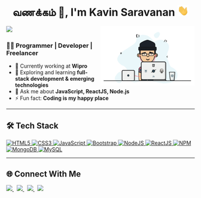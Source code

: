 <h1 align="center">வணக்கம் 🙏, I'm Kavin Saravanan <img src="https://raw.githubusercontent.com/ABSphreak/ABSphreak/master/gifs/Hi.gif" width="30px"></h1>

<img src="https://raw.githubusercontent.com/halfrost/halfrost/master/icons/header_.png"/>

<img width="50%" align="right" alt="Developer GIF" src="https://github.com/kavinS971/kavinS971/blob/main/kavin.gif" />

<h3>👨‍💻 Programmer | Developer | Freelancer</h3>

- 🔭 Currently working at **Wipro**  
- 🌱 Exploring and learning **full-stack development & emerging technologies**  
- 💬 Ask me about **JavaScript, ReactJS, Node.js**  
- ⚡ Fun fact: **Coding is my happy place**  

---

## 🛠️ Tech Stack  
<p align="left">
    <a href="https://devdocs.io/html/" target="_blank"> <img src="https://cdn.jsdelivr.net/gh/devicons/devicon/icons/html5/html5-original.svg" alt="HTML5" width="50" height="50"/> </a>
    <a href="https://devdocs.io/css/" target="_blank"> <img src="https://cdn.jsdelivr.net/gh/devicons/devicon/icons/css3/css3-original.svg" alt="CSS3" width="50" height="50"/> </a>
    <a href="https://www.javascript.com/" target="_blank"> <img src="https://cdn.jsdelivr.net/gh/devicons/devicon/icons/javascript/javascript-original.svg" alt="JavaScript" width="50" height="50"/> </a>
    <a href="https://getbootstrap.com/" target="_blank"> <img src="https://cdn.jsdelivr.net/gh/devicons/devicon/icons/bootstrap/bootstrap-plain.svg" alt="Bootstrap" width="50" height="50"/> </a>
    <a href="https://nodejs.org/" target="_blank"> <img src="https://cdn.jsdelivr.net/gh/devicons/devicon/icons/nodejs/nodejs-original.svg" alt="NodeJS" width="50" height="50"/> </a>
    <a href="https://reactjs.org/" target="_blank"> <img src="https://cdn.jsdelivr.net/gh/devicons/devicon/icons/react/react-original.svg" alt="ReactJS" width="50" height="50"/> </a>
    <a href="https://www.npmjs.com/" target="_blank"> <img src="https://cdn.jsdelivr.net/gh/devicons/devicon/icons/npm/npm-original-wordmark.svg" alt="NPM" width="50" height="50"/> </a>
    <a href="https://www.mongodb.com/" target="_blank"> <img src="https://cdn.jsdelivr.net/gh/devicons/devicon/icons/mongodb/mongodb-original.svg" alt="MongoDB" width="50" height="50"/> </a>
    <a href="https://www.mysql.com/" target="_blank"> <img src="https://cdn.jsdelivr.net/gh/devicons/devicon/icons/mysql/mysql-original-wordmark.svg" alt="MySQL" width="50" height="50"/> </a>
</p>

---

## 🌐 Connect With Me  
<p align="left"> 
    <a href="https://twitter.com/KavinSaravanan6" target="_blank">
        <img src="https://img.shields.io/twitter/follow/KavinSaravanan6?label=Twitter&logo=Twitter&style=for-the-badge" />
    </a>&nbsp
    <a href="https://www.linkedin.com/in/kavinsaravanan/" target="_blank">
        <img src="https://img.shields.io/badge/-LinkedIn-0077B5?style=for-the-badge&logo=Linkedin&logoColor=white"/>
    </a>&nbsp
    <a href="mailto:kavinsaravanan97001@gmail.com">
        <img src="https://img.shields.io/badge/-Gmail-c14438?style=for-the-badge&logo=Gmail&logoColor=white" />
    </a>&nbsp
    <a href="https://github.com/kavinS971" target="_blank">
        <img src="https://img.shields.io/badge/-Portfolio-9FEF00?style=for-the-badge&logo=github&logoColor=black"/>
    </a>
</p>
